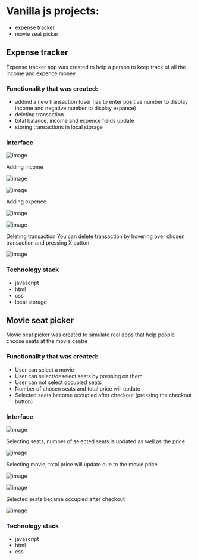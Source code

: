 # Vanilla js projects:
* expense tracker
* movie seat picker

## Expense tracker
Expense tracker app was created to help a person to keep track of all the income and expence money.

### Functionality that was created:
* addind a new transaction (user has to enter positive number to display income and negative number to display expance)
* deleting transaction
* total balance, income and expence fields update
* storing transactions in local storage

### Interface
![image](https://user-images.githubusercontent.com/74618788/134355070-33853b60-949e-435c-b1a2-3f8f953a3d81.png)

Adding income

![image](https://user-images.githubusercontent.com/74618788/134355677-d9984802-c142-4662-9b08-183e9455a03a.png)

![image](https://user-images.githubusercontent.com/74618788/134355756-73279aa2-ae52-4290-a3c6-38a95e95a11f.png)

Adding expence

![image](https://user-images.githubusercontent.com/74618788/134355982-91dcec98-a022-40cf-85d1-d405bce92084.png)

![image](https://user-images.githubusercontent.com/74618788/134356046-3e01e91b-7769-4e18-9ae2-c15aa35a7964.png)

Deleting transaction
You can delete transaction by hovering over chosen transaction and pressing X button

![image](https://user-images.githubusercontent.com/74618788/134356928-eb0093a2-4ade-4aa5-8483-b238c94a4e33.png)

### Technology stack 
* javascript
* html
* css
* local storage


## Movie seat picker
Movie seat picker was created to simulate real apps that help people choose seats at the movie ceatre

### Functionality that was created:
* User can select a movie
* User can select/deselect seats by pressing on them
* User can not select occupied seats
* Number of chosen seats and total price will update
* Selected seats become occupied after checkout (pressing the checkout button)

### Interface

![image](https://user-images.githubusercontent.com/74618788/134358028-5e8dc317-1c22-4386-8dfc-709b615ef9c3.png)

Selecting seats, number of selected seats is updated as well as the price

![image](https://user-images.githubusercontent.com/74618788/134358147-9d6117e6-041f-4ae0-be32-0e0f415c7a44.png)

Selecting movie, total price will update due to the movie price

![image](https://user-images.githubusercontent.com/74618788/134358516-234b9b8a-8672-4fba-99c5-a91134c51ad2.png)

![image](https://user-images.githubusercontent.com/74618788/134358612-12596b82-58c0-44df-b1c6-9281434091af.png)

Selected seats became occupied after checkout

![image](https://user-images.githubusercontent.com/74618788/134358784-b0c8d740-bbd2-41d6-8aa5-ce6f9e56e632.png)

### Technology stack 
* javascript
* html
* css



